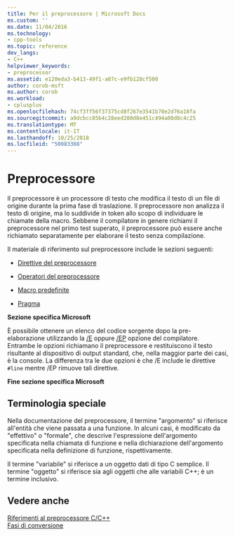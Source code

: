 ```yaml
---
title: Per il preprocessore | Microsoft Docs
ms.custom: ''
ms.date: 11/04/2016
ms.technology:
- cpp-tools
ms.topic: reference
dev_langs:
- C++
helpviewer_keywords:
- preprocessor
ms.assetid: e120eda3-b413-49f1-a07c-e9fb128cf500
author: corob-msft
ms.author: corob
ms.workload:
- cplusplus
ms.openlocfilehash: 74cf3ff56f37375cd8f267e3541b78e2d76a18fa
ms.sourcegitcommit: a9dcbcc85b4c28eed280d8e451c494a00d8c4c25
ms.translationtype: MT
ms.contentlocale: it-IT
ms.lasthandoff: 10/25/2018
ms.locfileid: "50083308"
---
```

# <a name="preprocessor"></a>Preprocessore
Il preprocessore è un processore di testo che modifica il testo di un file di origine durante la prima fase di traslazione. Il preprocessore non analizza il testo di origine, ma lo suddivide in token allo scopo di individuare le chiamate della macro. Sebbene il compilatore in genere richiami il preprocessore nel primo test superato, il preprocessore può essere anche richiamato separatamente per elaborare il testo senza compilazione.

Il materiale di riferimento sul preprocessore include le sezioni seguenti:

- [Direttive del preprocessore](../preprocessor/preprocessor-directives.md)

- [Operatori del preprocessore](../preprocessor/preprocessor-operators.md)

- [Macro predefinite](../preprocessor/predefined-macros.md)

- [Pragma](../preprocessor/pragma-directives-and-the-pragma-keyword.md)

**Sezione specifica Microsoft**

È possibile ottenere un elenco del codice sorgente dopo la pre-elaborazione utilizzando la [/E](../build/reference/e-preprocess-to-stdout.md) oppure [/EP](../build/reference/ep-preprocess-to-stdout-without-hash-line-directives.md) opzione del compilatore. Entrambe le opzioni richiamano il preprocessore e restituiscono il testo risultante al dispositivo di output standard, che, nella maggior parte dei casi, è la console. La differenza tra le due opzioni è che /E include le direttive `#line` mentre /EP rimuove tali direttive.

**Fine sezione specifica Microsoft**

##  <a name="_predir_special_terminology"></a> Terminologia speciale

Nella documentazione del preprocessore, il termine "argomento" si riferisce all'entità che viene passata a una funzione. In alcuni casi, è modificato da "effettivo" o "formale", che descrive l'espressione dell'argomento specificata nella chiamata di funzione e nella dichiarazione dell'argomento specificata nella definizione di funzione, rispettivamente.

Il termine "variabile" si riferisce a un oggetto dati di tipo C semplice. Il termine "oggetto" si riferisce sia agli oggetti che alle variabili C++; è un termine inclusivo.

## <a name="see-also"></a>Vedere anche

[Riferimenti al preprocessore C/C++](../preprocessor/c-cpp-preprocessor-reference.md)<br/>
[Fasi di conversione](../preprocessor/phases-of-translation.md)